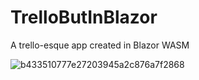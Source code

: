 # TrelloButInBlazor

A trello-esque app created in Blazor WASM

![b433510777e27203945a2c876a7f2868](https://github.com/LeytonV/TrelloButInBlazor/assets/40127046/38565bb7-bf50-4a04-851a-2ee039340e56)
